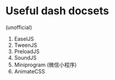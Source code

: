 # Useful dash docsets

(unofficial)

1. EaselJS
2. TweenJS
3. PreloadJS
4. SoundJS
5. Miniprogram (微信小程序)
6. AnimateCSS
